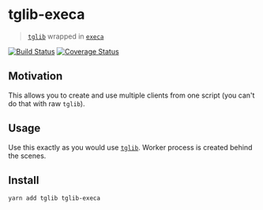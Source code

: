 # tglib-execa

> [`tglib`](https://github.com/nodegin/tglib) wrapped in [`execa`](https://github.com/sindresorhus/execa)

[![Build Status](https://travis-ci.org/futpib/tglib-execa.svg?branch=master)](https://travis-ci.org/futpib/tglib-execa) [![Coverage Status](https://coveralls.io/repos/github/futpib/tglib-execa/badge.svg?branch=master)](https://coveralls.io/github/futpib/tglib-execa?branch=master)

## Motivation

This allows you to create and use multiple clients from one script (you can't do that with raw `tglib`).

## Usage

Use this exactly as you would use [`tglib`](https://github.com/nodegin/tglib). Worker process is created behind the scenes.

## Install

```
yarn add tglib tglib-execa
```
